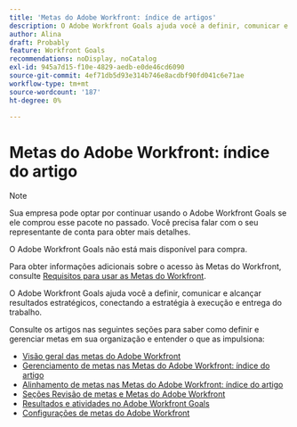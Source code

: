 ```yaml
---
title: 'Metas do Adobe Workfront: índice de artigos'
description: O Adobe Workfront Goals ajuda você a definir, comunicar e alcançar resultados estratégicos, conectando a estratégia à execução e entrega do trabalho. Consulte os artigos nas seções a seguir para saber como definir e gerenciar metas em sua organização e entender o que as impulsiona.
author: Alina
draft: Probably
feature: Workfront Goals
recommendations: noDisplay, noCatalog
exl-id: 945a7d15-f10e-4829-aedb-e0de46cd6090
source-git-commit: 4ef71db5d93e314b746e8acdbf90fd041c6e71ae
workflow-type: tm+mt
source-wordcount: '187'
ht-degree: 0%

---
```


# Metas do Adobe Workfront: índice do artigo

<!--Audited: 10/2025-->

>[!NOTE]
>
>Sua empresa pode optar por continuar usando o Adobe Workfront Goals se ele comprou esse pacote no passado. Você precisa falar com o seu representante de conta para obter mais detalhes.
>
>O Adobe Workfront Goals não está mais disponível para compra.
>
>Para obter informações adicionais sobre o acesso às Metas do Workfront, consulte [Requisitos para usar as Metas do Workfront](/help/quicksilver/workfront-goals/goal-management/access-needed-for-wf-goals.md).

<!--Old:

>[!IMPORTANT]
>
>Your organization must have the following to use the functionality described in this article:
>
>* For the new plan and license structure:
>
>   * The Ultimate Workfront plan 
>    
>* For the current plan and license structure: 
>
>   * A Pro or higher Workfront plan
>   * An Adobe Workfront Goals license in addition to a Workfront license.
>
>Contact your Workfront account manager to learn about a Workfront Goals license.    
> 
>For additional information about access to Workfront Goals, see [Requirements to use Workfront Goals](/help/quicksilver/workfront-goals/goal-management/access-needed-for-wf-goals.md).   -->


O Adobe Workfront Goals ajuda você a definir, comunicar e alcançar resultados estratégicos, conectando a estratégia à execução e entrega do trabalho.

Consulte os artigos nas seguintes seções para saber como definir e gerenciar metas em sua organização e entender o que as impulsiona:

* [Visão geral das metas do Adobe Workfront](../workfront-goals/goal-management/wf-goals-overview.md)
* [Gerenciamento de metas nas Metas do Adobe Workfront: índice do artigo](../workfront-goals/goal-management/goal-management.md)
* [Alinhamento de metas nas Metas do Adobe Workfront: índice do artigo](../workfront-goals/goal-alignment/goal-alignment.md)
* [Seções Revisão de metas e Metas do Adobe Workfront](../workfront-goals/goal-review-and-workfront-goals-sections/goal-review-wf-goals-sections.md)
* [Resultados e atividades no Adobe Workfront Goals](../workfront-goals/results-and-activities/results-and-activities.md)
* [Configurações de metas do Adobe Workfront](../workfront-goals/workfront-goals-settings/wf-goals-settings.md)

<!--
<li>Tips, tricks, and troubleshooting for Workfront Goals (might come after GA)</li>
-->


